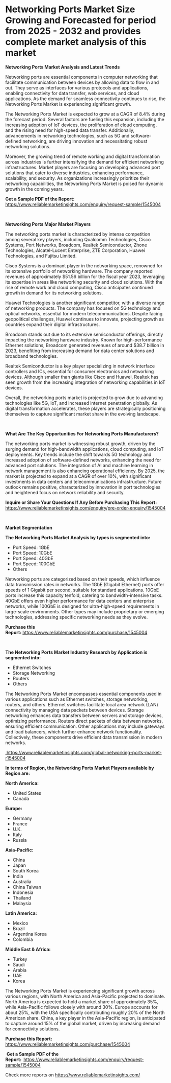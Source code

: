 <p><h1>Networking Ports Market Size Growing and Forecasted for period from 2025 - 2032 and provides complete market analysis of this market</h1></p><p><strong>Networking Ports Market Analysis and Latest Trends</strong></p>
<p><p>Networking ports are essential components in computer networking that facilitate communication between devices by allowing data to flow in and out. They serve as interfaces for various protocols and applications, enabling connectivity for data transfer, web services, and cloud applications. As the demand for seamless connectivity continues to rise, the Networking Ports Market is experiencing significant growth.</p><p>The Networking Ports Market is expected to grow at a CAGR of 8.4% during the forecast period. Several factors are fueling this expansion, including the increasing adoption of IoT devices, the proliferation of cloud computing, and the rising need for high-speed data transfer. Additionally, advancements in networking technologies, such as 5G and software-defined networking, are driving innovation and necessitating robust networking solutions. </p><p>Moreover, the growing trend of remote working and digital transformation across industries is further intensifying the demand for efficient networking infrastructures. Market players are focusing on developing advanced port solutions that cater to diverse industries, enhancing performance, scalability, and security. As organizations increasingly prioritize their networking capabilities, the Networking Ports Market is poised for dynamic growth in the coming years.</p></p>
<p><strong>Get a Sample PDF of the Report:&nbsp;</strong> <a href="https://www.reliablemarketinsights.com/enquiry/request-sample/1545004?utm_campaign=3064&utm_medium=2&utm_source=Github&utm_content=ia&utm_term=06042025&utm_id=networking-ports">https://www.reliablemarketinsights.com/enquiry/request-sample/1545004</a></p>
<p>&nbsp;</p>
<p><strong>Networking Ports Major Market Players</strong></p>
<p><p>The networking ports market is characterized by intense competition among several key players, including Qualcomm Technologies, Cisco Systems, Port Networks, Broadcom, Realtek Semiconductor, Zhone Technologies, Alcatel-Lucent Enterprise, ZTE Corporation, Huawei Technologies, and Fujitsu Limited. </p><p>Cisco Systems is a dominant player in the networking space, renowned for its extensive portfolio of networking hardware. The company reported revenues of approximately $51.56 billion for the fiscal year 2023, leveraging its expertise in areas like networking security and cloud solutions. With the rise of remote work and cloud computing, Cisco anticipates continued growth in demand for its networking solutions.</p><p>Huawei Technologies is another significant competitor, with a diverse range of networking products. The company has focused on 5G technology and optical networks, essential for modern telecommunications. Despite facing geopolitical challenges, Huawei continues to innovate, projecting growth as countries expand their digital infrastructures.</p><p>Broadcom stands out due to its extensive semiconductor offerings, directly impacting the networking hardware industry. Known for high-performance Ethernet solutions, Broadcom generated revenues of around $38.7 billion in 2023, benefiting from increasing demand for data center solutions and broadband technologies.</p><p>Realtek Semiconductor is a key player specializing in network interface controllers and ICs, essential for consumer electronics and networking devices. Although smaller than giants like Cisco and Huawei, Realtek has seen growth from the increasing integration of networking capabilities in IoT devices.</p><p>Overall, the networking ports market is projected to grow due to advancing technologies like 5G, IoT, and increased internet penetration globally. As digital transformation accelerates, these players are strategically positioning themselves to capture significant market share in the evolving landscape.</p></p>
<p>&nbsp;</p>
<p><strong>What Are The Key Opportunities For Networking Ports Manufacturers?</strong></p>
<p><p>The networking ports market is witnessing robust growth, driven by the surging demand for high-bandwidth applications, cloud computing, and IoT deployments. Key trends include the shift towards 5G technology and increased adoption of software-defined networks, enhancing the need for advanced port solutions. The integration of AI and machine learning in network management is also enhancing operational efficiency. By 2025, the market is projected to expand at a CAGR of over 10%, with significant investments in data centers and telecommunications infrastructure. Future outlook remains positive, characterized by innovation in port technologies and heightened focus on network reliability and security.</p></p>
<p><strong>Inquire or Share Your Questions If Any Before Purchasing This Report:</strong> <a href="https://www.reliablemarketinsights.com/enquiry/pre-order-enquiry/1545004?utm_campaign=3064&utm_medium=2&utm_source=Github&utm_content=ia&utm_term=06042025&utm_id=networking-ports">https://www.reliablemarketinsights.com/enquiry/pre-order-enquiry/1545004</a></p>
<p>&nbsp;</p>
<p><strong>Market Segmentation</strong></p>
<p><strong>The Networking Ports Market Analysis by types is segmented into:</strong></p>
<p><ul><li>Port Speed: 1GbE</li><li>Port Speed: 10GbE</li><li>Port Speed: 40GbE</li><li>Port Speed: 100GbE</li><li>Others</li></ul></p>
<p><p>Networking ports are categorized based on their speeds, which influence data transmission rates in networks. The 1GbE (Gigabit Ethernet) ports offer speeds of 1 Gigabit per second, suitable for standard applications. 10GbE ports increase this capacity tenfold, catering to bandwidth-intensive tasks. 40GbE offers even higher performance for data centers and enterprise networks, while 100GbE is designed for ultra-high-speed requirements in large-scale environments. Other types may include proprietary or emerging technologies, addressing specific networking needs as they evolve.</p></p>
<p><strong>Purchase this Report:&nbsp;</strong><a href="https://www.reliablemarketinsights.com/purchase/1545004?utm_campaign=3064&utm_medium=2&utm_source=Github&utm_content=ia&utm_term=06042025&utm_id=networking-ports">https://www.reliablemarketinsights.com/purchase/1545004</a></p>
<p>&nbsp;</p>
<p><strong>The Networking Ports Market Industry Research by Application is segmented into:</strong></p>
<p><ul><li>Ethernet Switches</li><li>Storage Networking</li><li>Routers</li><li>Others</li></ul></p>
<p><p>The Networking Ports Market encompasses essential components used in various applications such as Ethernet switches, storage networking, routers, and others. Ethernet switches facilitate local area network (LAN) connectivity by managing data packets between devices. Storage networking enhances data transfers between servers and storage devices, optimizing performance. Routers direct packets of data between networks, ensuring efficient communication. Other applications may include gateways and load balancers, which further enhance network functionality. Collectively, these components drive efficient data transmission in modern networks.</p></p>
<p><a href="https://www.reliablemarketinsights.com/global-networking-ports-market-r1545004?utm_campaign=3064&utm_medium=2&utm_source=Github&utm_content=ia&utm_term=06042025&utm_id=networking-ports">&nbsp;https://www.reliablemarketinsights.com/global-networking-ports-market-r1545004</a></p>
<p><strong>In terms of Region, the Networking Ports Market Players available by Region are:</strong></p>
<p>
    <p> <strong> North America: </strong>
        <ul>
            <li>United States</li>
            <li>Canada</li>
        </ul>
        </p> 
    <p> <strong> Europe: </strong>
        <ul>
            <li>Germany</li>
            <li>France</li>
            <li>U.K.</li>
            <li>Italy</li>
            <li>Russia</li>
        </ul>
        </p> 
    <p> <strong> Asia-Pacific: </strong>
        <ul>
            <li>China</li>
            <li>Japan</li>
            <li>South Korea</li>
            <li>India</li>
            <li>Australia</li>
            <li>China Taiwan</li>
            <li>Indonesia</li>
            <li>Thailand</li>
            <li>Malaysia</li>
        </ul>
        </p> 
    <p> <strong> Latin America: </strong>
        <ul>
            <li>Mexico</li>
            <li>Brazil</li>
            <li>Argentina Korea</li>
            <li>Colombia</li>
        </ul>
        </p> 
    <p> <strong> Middle East & Africa: </strong>
        <ul>
            <li>Turkey</li>
            <li>Saudi</li>
            <li>Arabia</li>
            <li>UAE</li>
            <li>Korea</li>
        </ul>
    </p>
    </p>
<p><p>The Networking Ports Market is experiencing significant growth across various regions, with North America and Asia-Pacific projected to dominate. North America is expected to hold a market share of approximately 35%, while Asia-Pacific follows closely with around 30%. Europe accounts for about 25%, with the USA specifically contributing roughly 20% of the North American share. China, a key player in the Asia-Pacific region, is anticipated to capture around 15% of the global market, driven by increasing demand for connectivity solutions.</p></p>
<p><strong>Purchase this Report: </strong><a href="https://www.reliablemarketinsights.com/purchase/1545004?utm_campaign=3064&utm_medium=2&utm_source=Github&utm_content=ia&utm_term=06042025&utm_id=networking-ports">https://www.reliablemarketinsights.com/purchase/1545004</a></p>
<p>&nbsp;<strong>Get a Sample PDF of the Report:&nbsp;&nbsp;</strong><a href="https://www.reliablemarketinsights.com/enquiry/request-sample/1545004?utm_campaign=3064&utm_medium=2&utm_source=Github&utm_content=ia&utm_term=06042025&utm_id=networking-ports">https://www.reliablemarketinsights.com/enquiry/request-sample/1545004</a></p>
<p><strong></strong></p>
<p>Check more reports on <a href="https://www.reliablemarketinsights.com/?utm_campaign=3064&utm_medium=2&utm_source=Github&utm_content=ia&utm_term=06042025&utm_id=networking-ports">https://www.reliablemarketinsights.com/</a></p>